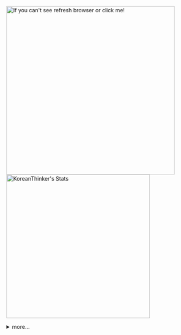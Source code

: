 <p  >
  <a target="_blank" href="https://github-readme-stats.vercel.app/api/wakatime?username=KoreanThinker&layout=compact&theme=dark&hide_border=true&langs_count=32" >
    <img width="440px"  src="https://github-readme-stats.vercel.app/api/wakatime?username=KoreanThinker&layout=compact&theme=dark&hide_border=true&langs_count=6" alt="If you can't see refresh browser or click me!" /> 
  </a>
    <img width="375px" src="https://github-readme-stats.vercel.app/api?username=KoreanThinker&theme=dark&hide_border=true&count_private=true" alt="KoreanThinker's Stats" />
</p>
<details>
<summary>more...</summary>
 
    
<!--START_SECTION:waka-->
**I'm a Night 🦉** 

```text
🌞 Morning    14 commits     ░░░░░░░░░░░░░░░░░░░░░░░░░   1.33% 
🌆 Daytime    328 commits    ███████░░░░░░░░░░░░░░░░░░   31.09% 
🌃 Evening    622 commits    ██████████████░░░░░░░░░░░   58.96% 
🌙 Night      91 commits     ██░░░░░░░░░░░░░░░░░░░░░░░   8.63%

```
📅 **I'm Most Productive on Wednesday** 

```text
Monday       179 commits    ████░░░░░░░░░░░░░░░░░░░░░   16.97% 
Tuesday      171 commits    ████░░░░░░░░░░░░░░░░░░░░░   16.21% 
Wednesday    201 commits    ████░░░░░░░░░░░░░░░░░░░░░   19.05% 
Thursday     163 commits    ███░░░░░░░░░░░░░░░░░░░░░░   15.45% 
Friday       142 commits    ███░░░░░░░░░░░░░░░░░░░░░░   13.46% 
Saturday     99 commits     ██░░░░░░░░░░░░░░░░░░░░░░░   9.38% 
Sunday       100 commits    ██░░░░░░░░░░░░░░░░░░░░░░░   9.48%

```


📊 **This Week I Spent My Time On** 

```text
⌚︎ Time Zone: Asia/Seoul

🐱‍💻 Projects: 
front                    26 hrs 23 mins      ████████████████░░░░░░░░░   65.96% 
backend-nest             12 hrs 10 mins      ███████░░░░░░░░░░░░░░░░░░   30.45% 
backend                  25 mins             ░░░░░░░░░░░░░░░░░░░░░░░░░   1.07% 
flutter_application_1    17 mins             ░░░░░░░░░░░░░░░░░░░░░░░░░   0.73% 
FrontEnd                 12 mins             ░░░░░░░░░░░░░░░░░░░░░░░░░   0.54%

```


 Last Updated on 17/12/2021
<!--END_SECTION:waka-->
</details>
